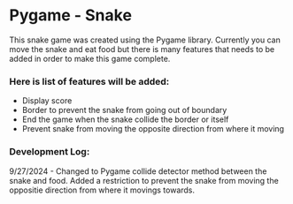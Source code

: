 # Pygame - Snake
This snake game was created using the Pygame library. Currently you can move the snake and eat food but there is many features that needs to be added in order to make this game complete.

### Here is list of features will be added:
- Display score
- Border to prevent the snake from going out of boundary
- End the game when the snake collide the border or itself
- Prevent snake from moving the opposite direction from where it moving

### Development Log:

9/27/2024 - Changed to Pygame collide detector method between the snake and food. Added a restriction to prevent the snake from moving the oppositie direction from where it movings towards.